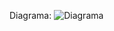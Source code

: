 Diagrama:
![Diagrama](https://github.com/Arquitectura-de-Software-01-2023/mytasks/assets/88464906/041e74ff-b422-41f3-941e-1a2a0cf426d1)

